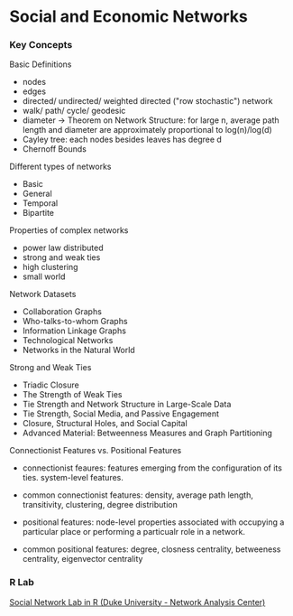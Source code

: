 # Social and Economic Networks


### Key Concepts
Basic Definitions
  - nodes
  - edges
  - directed/ undirected/ weighted directed ("row stochastic") network 
  - walk/ path/ cycle/ geodesic
  - diameter -> Theorem on Network Structure: for large n, average path length and diameter are approximately proportional to log(n)/log(d)
  - Cayley tree: each nodes besides leaves has degree d
  - Chernoff Bounds
  
Different types of networks
  - Basic
  - General
  - Temporal
  - Bipartite

Properties of complex networks
  - power law distributed
  - strong and weak ties
  - high clustering
  - small world

Network Datasets
  - Collaboration Graphs
  - Who-talks-to-whom Graphs
  - Information Linkage Graphs
  - Technological Networks
  - Networks in the Natural World
  
Strong and Weak Ties
  - Triadic Closure
  - The Strength of Weak Ties
  - Tie Strength and Network Structure in Large-Scale Data
  - Tie Strength, Social Media, and Passive Engagement
  - Closure, Structural Holes, and Social Capital
  - Advanced Material: Betweenness Measures and Graph Partitioning
  
Connectionist Features vs. Positional Features
  - connectionist feaures: features emerging from the configuration of its ties. system-level features. 
  - common connectionist features: density, average path length, transitivity, clustering, degree distribution

  - positional features: node-level properties associated with occupying a particular place or performing a particualr role in a network. 
  - common positional features: degree, closness centrality, betweeness centrality, eigenvector centrality

### R Lab
[Social Network Lab in R (Duke University - Network Analysis Center)](https://github.com/dtsai7/SaEN/blob/master/duke_social_network.R)

